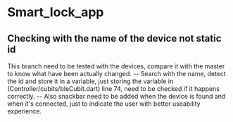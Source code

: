# Smart_lock_app

## Checking with the name of the device not static id

This branch need to be tested with the devices, compare it with the master to know what have been actually changed.
-- Search with the name, detect the id and store it in a variable, just storing the variable in (Controller/cubits/bleCubit.dart) line 74, need to be checked if it happens correctly.
-- Also snackbar need to be added when the device is found and when it's connected, just to indicate the user with better useability experience. 
